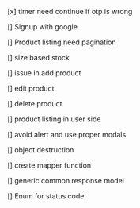 [x] timer need continue if otp is wrong

[] Signup with google

[] Product listing need pagination

[] size based stock

[] issue in add product

[] edit product

[] delete product

[] product listing in user side

[] avoid alert and use proper modals

[] object destruction

[] create mapper function

[] generic common response model

[] Enum for status code
